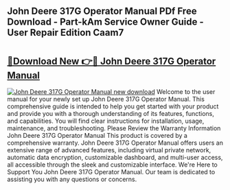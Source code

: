 ## John Deere 317G Operator Manual PDf Free Download - Part-kAm Service Owner Guide - User Repair Edition Caam7

# <h2><a href="http://bc89240.oget.top/?id=John+Deere+317G+Operator+Manual">🔗Download New 👉🔴 John Deere 317G Operator Manual</a></h2>

[![John Deere 317G Operator Manual new download](https://i.imgur.com/5g1atiW.png)](http://bc89240.oget.top/?id=John+Deere+317G+Operator+Manual)
Welcome to the user manual for your newly set up John Deere 317G Operator Manual. This comprehensive guide is intended to help you get started with your product and provide you with a thorough understanding of its features, functions, and capabilities. You will find clear instructions for installation, usage, maintenance, and troubleshooting. Please Review the Warranty Information John Deere 317G Operator Manual This product is covered by a comprehensive warranty. John Deere 317G Operator Manual offers users an extensive range of advanced features, including virtual private network, automatic data encryption, customizable dashboard, and multi-user access, all accessible through the sleek and customizable interface. We're Here to Support You John Deere 317G Operator Manual. Our team is dedicated to assisting you with any questions or concerns.
